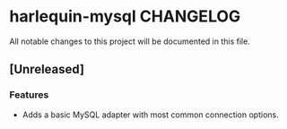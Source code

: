 # harlequin-mysql CHANGELOG

All notable changes to this project will be documented in this file.

## [Unreleased]

### Features

-   Adds a basic MySQL adapter with most common connection options.

